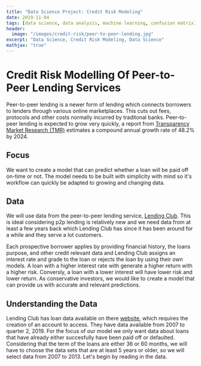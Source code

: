 ```yaml
---
title: "Data Science Project: Credit Risk Modeling"
date: 2019-11-04
tags: [data science, data analysis, machine learning, confusion matrix]
header:
  image: "/images/credit-risk/peer-to-peer-lending.jpg"
excerpt: "Data Science, Credit Risk Modeling, Data Science"
mathjax: "true"
---
```


# Credit Risk Modelling Of Peer-to-Peer Lending Services

Peer-to-peer lending is a newer form of lending which connects borrowers to lenders through various online marketplaces. This cuts out fees, protocols and other costs normally incurred by traditonal banks. Peer-to-peer lending is expected to grow very quickly, a report from [Transparency Market Research (TMR)](https://www.transparencymarketresearch.com/report-toc/10835) estimates a compound annual growth rate of 48.2% by 2024.

## Focus

We want to create a model that can predict whether a loan will be paid off on-time or not. The model needs to be built with simplicity with mind so it's workflow can quickly be adapted to growing and changing data.

## Data

We will use data from the peer-to-peer lending service, [Lending Club](https://www.lendingclub.com). This is ideal considering p2p lending is relatively new and we need data from at least a few years back which Lending Club has since it has been around for a while and they serve a lot customers.


Each prospective borrower applies by providing financial history, the loans purpose, and other credit relevant data and Lending Club assigns an interest rate and grade to the loan or rejects the loan by using their own models. A loan with a higher interest rate with generate a higher return with a higher risk. Conversly, a loan with a lower interest will have lower risk and lower return. As conservative investors, we would like to create a model that can provide us with accurate and relevant predictions.


## Understanding the Data

Lending Club has loan data available on there [website](https://www.lendingclub.com/info/download-data.action), which requires the creation of an account to access. They have data available from 2007 to quarter 2, 2019. For the focus of our model we only want data about loans that have already either succesfully have been paid off or defaulted. Considering that the term of the loans are either 36 or 60 months, we will have to choose the data sets that are at least 5 years or older, so we will select data from 2007 to 2013. Let's begin by reading in the data.
